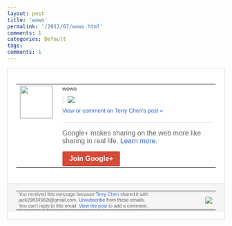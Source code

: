 ```yaml
---
layout: post
title: 'wowo'
permalink: '/2012/07/wowo.html'
comments: 1
categories: Default
tags: 
comments: 1
---
```

<div style="border:solid 1px #dfdfdf;color:#686868;font:13px Arial"><div style="background-color:#fff;padding:20px;"><table cellpadding="0" cellspacing="0"><tr><td style="padding-right:15px;vertical-align:top"><a href="https://plus.google.com/_/notifications/emlink?emrecipient=110200756825219614165&amp;emid=COi-5JWco7ECFadwcAodsmQAAA&amp;path=%2F108643996575278738906&amp;dt=1342614338613&amp;uob=8"><img height="75" src="https://lh3.googleusercontent.com/-KKRGTyJ5Bl0/AAAAAAAAAAI/AAAAAAAAEEY/jllxqER5dCk/s75-c-k-a/photo.jpg" style="border:solid 1px #cccccc;" width="75"/></a></td><td style="width:578px;color:#333;font:13px Arial;vertical-align:top;"><div style="padding-bottom:10px">wowo</div><div style="margin-bottom:10px;padding-left:10px; border-left:2px solid #EAEAEA"><span style="margin-right:5px"><a href="https://plus.google.com/_/notifications/emlink?emrecipient=110200756825219614165&amp;emid=COi-5JWco7ECFadwcAodsmQAAA&amp;path=%2F108643996575278738906%2Fposts%2F6GL78mdpfgS%3Fgpinv%3DAMIXal9jmwqLSZjTdDdHcrd1BAfL3jximzlunXxKwAFprbSsOIdHh3VEPu7c3H4Wm4rrnxMfBJIwQTTEwqpYga80GZ9oh-erSBw5NimA14ImFICCbNY6hNc&amp;dt=1342614338613&amp;uob=8" style="zSoyz;"><img border="0" src="https://lh6.googleusercontent.com/-e4IV-4PtxIM/UAarI7xAf7I/AAAAAAAAbI8/1ojQM9-dQoA/w160/QQ%25E6%258B%25BC%25E9%259F%25B3%25E6%2588%25AA%25E5%259B%25BE%25E6%259C%25AA%25E5%2591%25BD%25E5%2590%258D.png" style="max-height:200px;max-width:275px"/></a></span></div><a href="https://plus.google.com/_/notifications/emlink?emrecipient=110200756825219614165&amp;emid=COi-5JWco7ECFadwcAodsmQAAA&amp;path=%2F108643996575278738906%2Fposts%2F6GL78mdpfgS%3Fgpinv%3DAMIXal9jmwqLSZjTdDdHcrd1BAfL3jximzlunXxKwAFprbSsOIdHh3VEPu7c3H4Wm4rrnxMfBJIwQTTEwqpYga80GZ9oh-erSBw5NimA14ImFICCbNY6hNc&amp;dt=1342614338613&amp;uob=8" style="color:#3366CC;text-decoration:none;">View or comment on Terry Chen's post »</a><div style="margin-top:20px;border-top:solid 1px #dfdfdf"><div style="padding:15px 0;color:#686868;font:16px Arial;">Google+ makes sharing on the web more like sharing in real life. <a href="http://www.google.com/+/learnmore/" style="color:#3366CC;text-decoration:none;">Learn more</a>.</div><a href="https://plus.google.com/_/notifications/emlink?emrecipient=110200756825219614165&amp;emid=COi-5JWco7ECFadwcAodsmQAAA&amp;path=%2F%3Fgpinv%3DAMIXal9jmwqLSZjTdDdHcrd1BAfL3jximzlunXxKwAFprbSsOIdHh3VEPu7c3H4Wm4rrnxMfBJIwQTTEwqpYga80GZ9oh-erSBw5NimA14ImFICCbNY6hNc&amp;dt=1342614338613&amp;uob=8" style="display:inline-block;padding:7px 15px;background-color:#d44b38; color:#fff;font-size:16px; font-weight:bold;border-radius:2px;-webkit-border-radius:2px; -moz-border-radius:2px;border:solid 1px #c43b28; white-space:nowrap;text-decoration:none">Join Google+</a></div></td></tr></table></div><div style="border-top:solid 1px #dfdfdf;padding:0 20px; background-color:#f5f5f5"><table cellpadding="0" cellspacing="0" style="height:50px"><tbody><tr><td style="vertical-align:middle;width:100%; color:#636363;font:11px Arial; line-height:120%">You received this message because <a href="https://plus.google.com/_/notifications/emlink?emrecipient=110200756825219614165&amp;emid=COi-5JWco7ECFadwcAodsmQAAA&amp;path=%2F108643996575278738906%3Fgpinv%3DAMIXal9jmwqLSZjTdDdHcrd1BAfL3jximzlunXxKwAFprbSsOIdHh3VEPu7c3H4Wm4rrnxMfBJIwQTTEwqpYga80GZ9oh-erSBw5NimA14ImFICCbNY6hNc&amp;dt=1342614338613&amp;uob=8" style="color:#3366CC;text-decoration:none;">Terry Chen</a> shared it with jack29834582t@gmail.com. <a href="https://plus.google.com/_/notifications/emlink?emrecipient=110200756825219614165&amp;emid=COi-5JWco7ECFadwcAodsmQAAA&amp;path=%2F_%2Fnonplus%2Femailsettings%3Fgpinv%3DAMIXal9jmwqLSZjTdDdHcrd1BAfL3jximzlunXxKwAFprbSsOIdHh3VEPu7c3H4Wm4rrnxMfBJIwQTTEwqpYga80GZ9oh-erSBw5NimA14ImFICCbNY6hNc%26est%3DADH5u8VLf7ayBpgqhx1b7fzN3d4akAzrrUC5T24KfukFwYL9QyQF1ZS5rcIhgEnHQPFPwWEMld3EgXz5eH360Hy_Jda44sRFKyM2Xci2cITwOckljBWxQndqJyKhXL4DnoGPg4SaZH72kKbg9kO1rSAiJJCgVyAXKw&amp;dt=1342614338613&amp;uob=8" style="color:#3366CC;text-decoration:none;">Unsubscribe</a> from these emails.<br/>You can't reply to this email. <a href="https://plus.google.com/_/notifications/emlink?emrecipient=110200756825219614165&amp;emid=COi-5JWco7ECFadwcAodsmQAAA&amp;path=%2F108643996575278738906%2Fposts%2F6GL78mdpfgS%3Fgpinv%3DAMIXal9jmwqLSZjTdDdHcrd1BAfL3jximzlunXxKwAFprbSsOIdHh3VEPu7c3H4Wm4rrnxMfBJIwQTTEwqpYga80GZ9oh-erSBw5NimA14ImFICCbNY6hNc&amp;dt=1342614338613&amp;uob=8" style="color:#3366CC;text-decoration:none;">View the post</a> to add a comment.<br/></td><td><img src="https://ssl.gstatic.com/s2/oz/images/notifications/logo/google-plus-6617a72bb36cc548861652780c9e6ff1.png"/></td></tr></tbody></table></div></div>